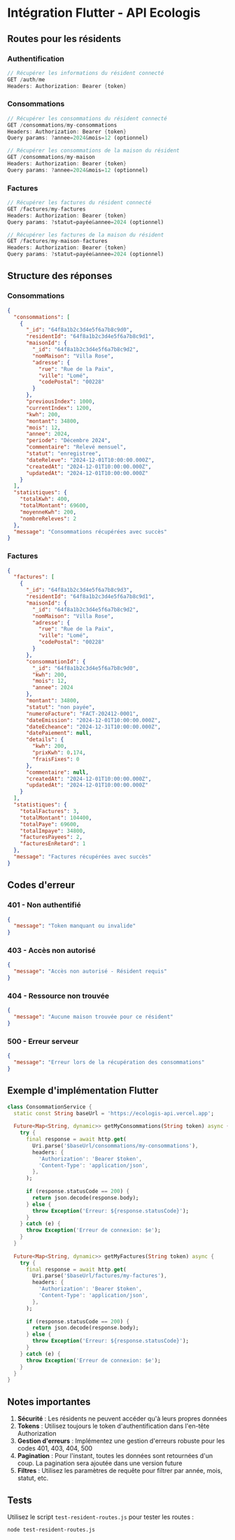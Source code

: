 # Intégration Flutter - API Ecologis

## Routes pour les résidents

### Authentification
```dart
// Récupérer les informations du résident connecté
GET /auth/me
Headers: Authorization: Bearer {token}
```

### Consommations
```dart
// Récupérer les consommations du résident connecté
GET /consommations/my-consommations
Headers: Authorization: Bearer {token}
Query params: ?annee=2024&mois=12 (optionnel)

// Récupérer les consommations de la maison du résident
GET /consommations/my-maison
Headers: Authorization: Bearer {token}
Query params: ?annee=2024&mois=12 (optionnel)
```

### Factures
```dart
// Récupérer les factures du résident connecté
GET /factures/my-factures
Headers: Authorization: Bearer {token}
Query params: ?statut=payée&annee=2024 (optionnel)

// Récupérer les factures de la maison du résident
GET /factures/my-maison-factures
Headers: Authorization: Bearer {token}
Query params: ?statut=payée&annee=2024 (optionnel)
```

## Structure des réponses

### Consommations
```json
{
  "consommations": [
    {
      "_id": "64f8a1b2c3d4e5f6a7b8c9d0",
      "residentId": "64f8a1b2c3d4e5f6a7b8c9d1",
      "maisonId": {
        "_id": "64f8a1b2c3d4e5f6a7b8c9d2",
        "nomMaison": "Villa Rose",
        "adresse": {
          "rue": "Rue de la Paix",
          "ville": "Lomé",
          "codePostal": "00228"
        }
      },
      "previousIndex": 1000,
      "currentIndex": 1200,
      "kwh": 200,
      "montant": 34800,
      "mois": 12,
      "annee": 2024,
      "periode": "Décembre 2024",
      "commentaire": "Relevé mensuel",
      "statut": "enregistree",
      "dateReleve": "2024-12-01T10:00:00.000Z",
      "createdAt": "2024-12-01T10:00:00.000Z",
      "updatedAt": "2024-12-01T10:00:00.000Z"
    }
  ],
  "statistiques": {
    "totalKwh": 400,
    "totalMontant": 69600,
    "moyenneKwh": 200,
    "nombreReleves": 2
  },
  "message": "Consommations récupérées avec succès"
}
```

### Factures
```json
{
  "factures": [
    {
      "_id": "64f8a1b2c3d4e5f6a7b8c9d3",
      "residentId": "64f8a1b2c3d4e5f6a7b8c9d1",
      "maisonId": {
        "_id": "64f8a1b2c3d4e5f6a7b8c9d2",
        "nomMaison": "Villa Rose",
        "adresse": {
          "rue": "Rue de la Paix",
          "ville": "Lomé",
          "codePostal": "00228"
        }
      },
      "consommationId": {
        "_id": "64f8a1b2c3d4e5f6a7b8c9d0",
        "kwh": 200,
        "mois": 12,
        "annee": 2024
      },
      "montant": 34800,
      "statut": "non payée",
      "numeroFacture": "FACT-202412-0001",
      "dateEmission": "2024-12-01T10:00:00.000Z",
      "dateEcheance": "2024-12-31T10:00:00.000Z",
      "datePaiement": null,
      "details": {
        "kwh": 200,
        "prixKwh": 0.174,
        "fraisFixes": 0
      },
      "commentaire": null,
      "createdAt": "2024-12-01T10:00:00.000Z",
      "updatedAt": "2024-12-01T10:00:00.000Z"
    }
  ],
  "statistiques": {
    "totalFactures": 3,
    "totalMontant": 104400,
    "totalPaye": 69600,
    "totalImpaye": 34800,
    "facturesPayees": 2,
    "facturesEnRetard": 1
  },
  "message": "Factures récupérées avec succès"
}
```

## Codes d'erreur

### 401 - Non authentifié
```json
{
  "message": "Token manquant ou invalide"
}
```

### 403 - Accès non autorisé
```json
{
  "message": "Accès non autorisé - Résident requis"
}
```

### 404 - Ressource non trouvée
```json
{
  "message": "Aucune maison trouvée pour ce résident"
}
```

### 500 - Erreur serveur
```json
{
  "message": "Erreur lors de la récupération des consommations"
}
```

## Exemple d'implémentation Flutter

```dart
class ConsommationService {
  static const String baseUrl = 'https://ecologis-api.vercel.app';
  
  Future<Map<String, dynamic>> getMyConsommations(String token) async {
    try {
      final response = await http.get(
        Uri.parse('$baseUrl/consommations/my-consommations'),
        headers: {
          'Authorization': 'Bearer $token',
          'Content-Type': 'application/json',
        },
      );
      
      if (response.statusCode == 200) {
        return json.decode(response.body);
      } else {
        throw Exception('Erreur: ${response.statusCode}');
      }
    } catch (e) {
      throw Exception('Erreur de connexion: $e');
    }
  }
  
  Future<Map<String, dynamic>> getMyFactures(String token) async {
    try {
      final response = await http.get(
        Uri.parse('$baseUrl/factures/my-factures'),
        headers: {
          'Authorization': 'Bearer $token',
          'Content-Type': 'application/json',
        },
      );
      
      if (response.statusCode == 200) {
        return json.decode(response.body);
      } else {
        throw Exception('Erreur: ${response.statusCode}');
      }
    } catch (e) {
      throw Exception('Erreur de connexion: $e');
    }
  }
}
```

## Notes importantes

1. **Sécurité** : Les résidents ne peuvent accéder qu'à leurs propres données
2. **Tokens** : Utilisez toujours le token d'authentification dans l'en-tête Authorization
3. **Gestion d'erreurs** : Implémentez une gestion d'erreurs robuste pour les codes 401, 403, 404, 500
4. **Pagination** : Pour l'instant, toutes les données sont retournées d'un coup. La pagination sera ajoutée dans une version future
5. **Filtres** : Utilisez les paramètres de requête pour filtrer par année, mois, statut, etc.

## Tests

Utilisez le script `test-resident-routes.js` pour tester les routes :
```bash
node test-resident-routes.js
```
